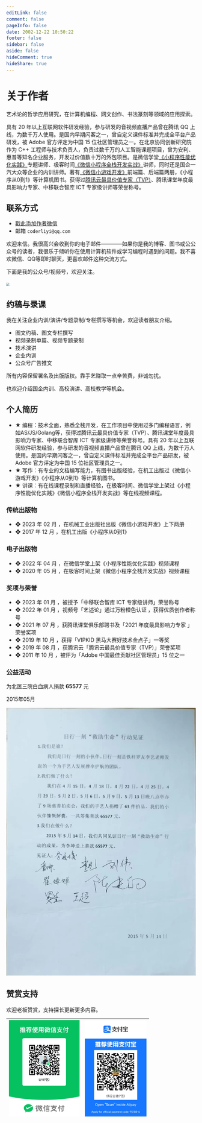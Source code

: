 ```yaml
---
editLink: false
comment: false
pageInfo: false
date: 2002-12-22 10:50:22
footer: false
sidebar: false
aside: false
hideComment: true
hideShare: true
---
```

# 关于作者

<script setup>
import { VPTeamMembers } from 'vitepress/theme'

const members = [
  {
    avatar: 'https://yishulun.com/avatar.png',
    name: 'LIYI',
    title: '文史科技的孜孜探索者一枚',
    links: [
      { icon: 'github', link: 'https://github.com/rixingyike' },
      { icon: 'twitter', link: 'https://twitter.com/coderliyi' }
    ]
  },
]
</script>

<VPTeamMembers size="small" :members="members" />

艺术论的哲学应用研究，在计算机编程、网文创作、书法篆刻等领域的应用探索。

具有 20 年以上互联网软件研发经验，参与研发的音视频直播产品曾在腾讯 QQ 上线，为数千万人使用。是国内早期闪客之一，曾自定义课件标准并完成全平台产品研发，被 Adobe 官方评定为中国 15 位社区管理员之一。在北京协同创新研究院作为 C++ 工程师与技术负责人，负责过数千万的人工智能课题项目，曾为安利、惠普等知名企业服务，开发过价值数十万的外包项目。是微信学堂[《小程序性能优化实践》](https://developers.weixin.qq.com/community/business/course/000606628dc2e86dc0ddcbb115940d)专题讲师、极客时间[《微信小程序全栈开发实战》](http://gk.link/a/10AdC)讲师，同时还是国企一汽大众等企业的内训讲师。著有[《微信小游戏开发》](https://item.jd.com/10070363837259.html)前端篇、后端篇两册，《小程序从0到1》等计算机图书。获得过[腾讯云最具价值专家（TVP）](https://cloud.tencent.com/tvp/124)、腾讯课堂年度最具影响力专家、中移联合智库 ICT 专家级讲师等荣誉称号。

## 联系方式

- [戳此添加作者微信](https://mp.weixin.qq.com/s/E_jQezVLODaAN23_Mj5r-w)
- 邮箱 `coderliyi@qq.com`

欢迎来信。我很高兴会收到你的电子邮件————如果你是我的博客、图书或公公众号的读者，我很乐于倾听你在使用计算机软件或学习编程时遇到的问题。我不喜欢微信、QQ等即时聊天，更喜欢邮件这种交流方式。

下面是我的公众号/视频号，欢迎关注。

<img src="https://yishulun.com/yslqrcode.jpg" style="zoom: 50%;" />

## 约稿与录课

我在关注企业内训/演讲/专题录制/专栏撰写等机会，欢迎读者朋友介绍。

- 图文约稿、图文专栏撰写
- 视频录制单篇、视频专题录制
- 技术演讲
- 企业内训
- 公众号广告推文

所有内容保留署名及出版版权。靠手艺赚取一点辛苦费，非诚勿扰。

也欢迎介绍国企内训、高校演讲、高校教学等机会。

## 个人简历

- ★ 编程：技术全面，熟悉全栈开发，在工作项目中使用过多门编程语言，例如AS/JS/Golang等，获得过腾讯云最具价值专家（TVP）、腾讯课堂年度最具影响力专家、中移联合智库 ICT 专家级讲师等荣誉称号。具有 20 年以上互联网软件研发经验，参与研发的音视频直播产品曾在腾讯 QQ 上线，为数千万人使用。是国内早期闪客之一，曾自定义课件标准并完成全平台产品研发，被 Adobe 官方评定为中国 15 位社区管理员之一。
- ★ 写作：有专业的文档编写能力，有图书出版经验，在机工出版过《微信小游戏开发》《小程序从0到1》等计算机图书。
- ★ 讲课：有在线课程录制和直播经验，在极客时间、微信学堂上架过《小程序性能优化实践》《微信小程序全栈开发实战》等在线视频课程。

### 传统出版物

- ❖ 2023 年 02 月 ，在机械工业出版社出版《微信小游戏开发》上下两册
- ❖ 2017 年 12 月 ，在机工出版《小程序从0到1》

### 电子出版物

- ❖ 2022 年 04 月 ，在微信学堂上架《小程序性能优化实践》视频课程
- ❖ 2020 年 05 月 ，在极客时间上架《微信小程序全栈开发实战》视频课程

### 奖项与荣誉

- ❖ 2023 年 01 月 ，被授予「中移联合智库 ICT 专家级讲师」荣誉称号
- ❖ 2022 年 01 月 ，视频号「艺述论」通过万粉橙色认证 ，获得优质创作者称号
- ❖ 2021 年 07 月 ，获腾讯课堂俱乐部聘书及「2021 年度最具影响力专家 」荣誉奖项
- ❖ 2019 年 10 月 ，获得「VIPKID 黑马大赛好技术金点子」一等奖
- ❖ 2019 年 08 月 ，获腾讯云「腾讯云最具价值专家（TVP）」荣誉奖项
- ❖ 2011 年 10 月 ，被评为「Adobe 中国最佳贡献社区管理员」15 位之一

### 公益活动

为北医三院白血病人捐款 **65577** 元

2015年05月

![活动见证](assets/2477e094556f4709d1fe4cb45bf25e9.jpg)

## 赞赏支持

欢迎老板赞赏，支持探长更新更多内容。

|   <img src="./public/wexinpaycode.jpg" alt="微信" style="zoom:25%;max-width: 800px;" />   |   <img src="./public/zhifubaopaycode.jpg" alt="支付宝" style="zoom:25%;max-width: 800px;" />   |
| ---- | ---- | 